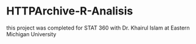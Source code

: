 # HTTPArchive-R-Analisis

this project was completed for STAT 360 with Dr. Khairul Islam at Eastern Michigan University
